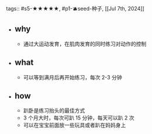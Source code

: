 tags:: #s5-★★★★★, #p1-🫐seed-种子, [[Jul 7th, 2024]]

- ## why
	- 通过大运动发育，在肌肉发育的同时练习对动作的控制
- ## what
	- 可以等到满月后再开始练习，每次 2-3 分钟
- ## how
	- 趴卧是练习抬头的最佳方式
	- 3 个月大时，每次可趴 15 分钟，每天可以趴 2 次
	- 可以在宝宝前面放一些玩具或者趴在妈妈身上